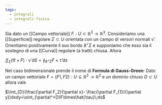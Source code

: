 ```yaml
---
tags:
  - integrali
  - integrali-fisica
---
```

Sia dato un [[Campo vettoriale]] $F : U ⊂ \mathbb{R}^{3} → \mathbb{R}^{3}$. Consideriamo una [[Superficie]] regolare $\Sigma\subset U$ orientata con un campo di versori normali $ν̂$. Orientiamo positivamente il suo bordo $∂^+\Sigma$ e supponiamo che esso sia il sostegno di una [[Curva]] regolare (a tratti) chiusa. Allora

$\iint_{\Sigma}(\nabla\times F)\cdot\hat{\nu}\;dS=\oint_{\partial^+\Sigma}F\times\hat{\tau}\;ds$

Nel caso bidimensionale prende il nome di **Formula di Gauss-Green**:
Dato un campo vettoriale $F = (F1 , F2) : U ⊆ \mathbb{R}^{2} → \mathbb{R}^{2}$ e un dominio
chiuso $D ⊂ U$ allora vale

$\iint_{D}(\frac{\partial F_2}{\partial x}- \frac{\partial F_{1}}{\partial y})dxdy=\oint_{\partial^+D}F\times\hat{\tau}\;ds$
